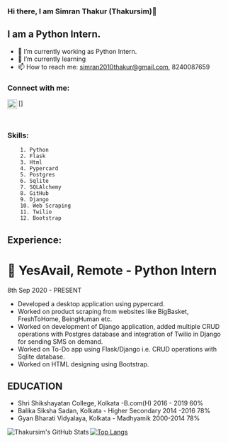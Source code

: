 ### Hi there, I am Simran Thakur (Thakursim)👋
 
## I am a Python Intern. 

- 🔭 I’m currently working as Python Intern. 
- 🌱 I’m currently learning 
- 📫 How to reach me: simran2010thakur@gmail.com, 8240087659

### Connect with me:

[<img align="left" alt="codeSTACKr | LinkedIn" width="22px" src="https://cdn.jsdelivr.net/npm/simple-icons@v3/icons/linkedin.svg" />]

<br />

### Skills:

        1. Python
        2. Flask
        3. Html
        4. Pypercard
        5. Postgres
        6. Sqlite
        7. SQLAlchemy
        8. GitHub
        9. Django
        10. Web Scraping
        11. Twilio
        12. Bootstrap

## Experience:
# 🏢  YesAvail,  Remote - Python Intern
8th Sep 2020 - PRESENT
-  Developed a desktop application using pypercard.
-  Worked on product scraping from websites like BigBasket, FreshToHome, BeingHuman etc.
-  Worked on development of Django application, added multiple CRUD operations with Postgres database and integration of Twilio in Django for sending SMS on demand. 
-  Worked on To-Do app using Flask/Django i.e. CRUD operations with Sqlite database.
-  Worked on HTML designing using Bootstrap.
 
## EDUCATION
- Shri Shikshayatan College, Kolkata -B.com(H)
2016 - 2019
60%
- Balika Siksha Sadan, Kolkata - Higher Secondary
2014 -2016
78%
- Gyan Bharati Vidyalaya, Kolkata - Madhyamik
2000-2014
78%         

<img align="left" alt="Thakursim's GitHub Stats" src="https://github-readme-stats.codestackr.vercel.app/api?username=Thakursim&show_icons=true&hide_border=true" />

[![Top Langs](https://github-readme-stats.vercel.app/api/top-langs/?username=anuraghazra)](https://github.com/anuraghazra/github-readme-stats)







